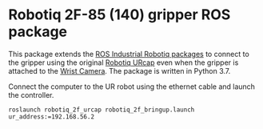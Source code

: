 # Robotiq 2F-85 (140) gripper ROS package

This package extends the [ROS Industrial Robotiq packages](https://github.com/ros-industrial/robotiq) to connect to the gripper using the original [Robotiq URcap](https://robotiq.com/products/2f85-140-adaptive-robot-gripper) even when the gripper is attached to the [Wrist Camera](https://robotiq.com/products/wrist-camera). The package is written in Python 3.7.

Connect the computer to the UR robot using the ethernet cable and launch the controller.

```
roslaunch robotiq_2f_urcap robotiq_2f_bringup.launch ur_address:=192.168.56.2
```
